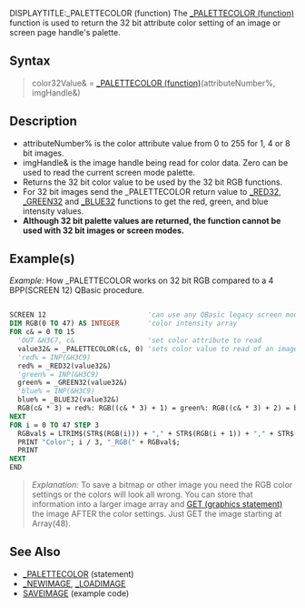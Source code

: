 DISPLAYTITLE:_PALETTECOLOR (function)
The [_PALETTECOLOR (function)](_PALETTECOLOR (function)) function is used to return the 32 bit attribute color setting of an image or screen page handle's palette.


## Syntax

>  color32Value& = [_PALETTECOLOR (function)](_PALETTECOLOR (function))(attributeNumber%, imgHandle&)


## Description

* attributeNumber% is the color attribute value from 0 to 255 for 1, 4 or 8 bit images.
* imgHandle& is the image handle being read for color data. Zero can be used to read the current screen mode palette.
* Returns the 32 bit color value to be used by the 32 bit RGB functions.
* For 32 bit images send the _PALETTECOLOR return value to [_RED32](_RED32), [_GREEN32](_GREEN32) and [_BLUE32](_BLUE32) functions to get the red, green, and blue intensity values.
* **Although 32 bit palette values are returned, the function cannot be used with 32 bit images or screen modes.**


## Example(s)

*Example:* How _PALETTECOLOR works on 32 bit RGB compared to a 4 BPP(SCREEN 12) QBasic procedure.

```vb

SCREEN 12                         'can use any QBasic legacy screen mode
DIM RGB(0 TO 47) AS INTEGER       'color intensity array
FOR c& = 0 TO 15
  'OUT &H3C7, c&                  'set color attribute to read
  value32& = _PALETTECOLOR(c&, 0) 'sets color value to read of an image page handle.
  'red% = INP(&H3C9)
  red% = _RED32(value32&)
  'green% = INP(&H3C9)
  green% = _GREEN32(value32&)
  'blue% = INP(&H3C9)
  blue% = _BLUE32(value32&)
  RGB(c& * 3) = red%: RGB((c& * 3) + 1) = green%: RGB((c& * 3) + 2) = blue%
NEXT
FOR i = 0 TO 47 STEP 3
  RGBval$ = LTRIM$(STR$(RGB(i))) + "," + STR$(RGB(i + 1)) + "," + STR$(RGB(i + 2)) + ")"
  PRINT "Color"; i / 3, "_RGB(" + RGBval$;
  PRINT
NEXT
END 

```

> *Explanation:* To save a bitmap or other image you need the RGB color settings or the colors will look all wrong. You can store that information into a larger image array and [GET (graphics statement)](GET (graphics statement)) the image AFTER the color settings. Just GET the image starting at Array(48).


## See Also

* [_PALETTECOLOR](_PALETTECOLOR) (statement)
* [_NEWIMAGE](_NEWIMAGE), [_LOADIMAGE](_LOADIMAGE)
* [SAVEIMAGE](SAVEIMAGE) (example code)




